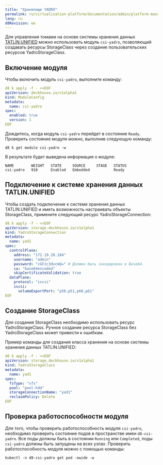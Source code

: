 ```yaml
---
title: "Хранилище YADRO"
permalink: ru/virtualization-platform/documentation/admin/platform-management/storage/external/yadro.html
lang: ru
d8Revision: ee
---
```


Для управления томами на основе системы хранения данных [TATLIN.UNIFIED](https://yadro.com/ru/tatlin/unified) можно использовать модуль `csi-yadro`, позволяющий создавать ресурсы StorageClass через создание пользовательских ресурсов YadroStorageClass.

## Включение модуля

Чтобы включить модуль `csi-yadro`, выполните команду:

```yaml
d8 k apply -f - <<EOF
apiVersion: deckhouse.io/v1alpha1
kind: ModuleConfig
metadata:
  name: csi-yadro
spec:
  enabled: true
  version: 1
EOF
```

Дождитесь, когда модуль `csi-yadro` перейдет в состояние `Ready`.
Проверить состояние модуля можно, выполнив следующую команду:

```shell
d8 k get module csi-yadro -w
```

В результате будет выведена информация о модуле:

```console
NAME        WEIGHT   STATE     SOURCE     STAGE   STATUS
csi-yadro   910      Enabled   Embedded           Ready
```

## Подключение к системе хранения данных TATLIN.UNIFIED

Чтобы создать подключение к системе хранения данных TATLIN.UNIFIED и иметь возможность настраивать объекты StorageClass, примените следующий ресурс YadroStorageConnection:

```yaml
d8 k apply -f - <<EOF
apiVersion: storage.deckhouse.io/v1alpha1
kind: YadroStorageConnection
metadata:
  name: yad1
spec:
  controlPlane:
    address: "172.19.28.184"
    username: "admin"
    password: "cGFzc3dvcmQ=" # Должен быть закодирован в Base64.
    ca: "base64encoded"
    skipCertificateValidation: true
  dataPlane:
    protocol: "iscsi"
    iscsi:
      volumeExportPort: "p50,p51,p60,p61"
EOF
```

## Создание StorageClass

Для создания StorageClass необходимо использовать ресурс YadroStorageClass.
Ручное создание ресурса StorageClass без YadroStorageClass может привести к ошибкам.

Пример команды для создания класса хранения на основе системы хранения данных TATLIN.UNIFIED:

```yaml
d8 k apply -f - <<EOF
apiVersion: storage.deckhouse.io/v1alpha1
kind: YadroStorageClass
metadata:
  name: yad1
spec:
  fsType: "xfs"
  pool: "pool-hdd"
  storageConnectionName: "yad1"
  reclaimPolicy: Delete
EOF
```

## Проверка работоспособности модуля

Для того, чтобы проверить работоспособность модуля `csi-yadro`, необходимо проверить состояние подов в пространстве имен `d8-csi-yadro`.
Все поды должны быть в состоянии `Running` или `Completed`, поды `csi-yadro` должны быть запущены на всех узлах.
Проверить работоспособность модуля можно с помощью команды:

```shell
kubectl -n d8-csi-yadro get pod -owide -w
```
